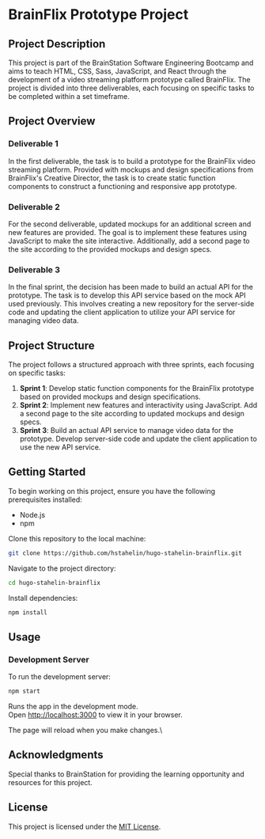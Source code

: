 # BrainFlix Prototype Project

## Project Description

This project is part of the BrainStation Software Engineering Bootcamp and aims to teach HTML, CSS, Sass, JavaScript, and React through the development of a video streaming platform prototype called BrainFlix. The project is divided into three deliverables, each focusing on specific tasks to be completed within a set timeframe.

## Project Overview

### Deliverable 1

In the first deliverable, the task is to build a prototype for the BrainFlix video streaming platform. Provided with mockups and design specifications from BrainFlix's Creative Director, the task is to create static function components to construct a functioning and responsive app prototype.

### Deliverable 2

For the second deliverable, updated mockups for an additional screen and new features are provided. The goal is to implement these features using JavaScript to make the site interactive. Additionally, add a second page to the site according to the provided mockups and design specs.

### Deliverable 3

In the final sprint, the decision has been made to build an actual API for the prototype. The task is to develop this API service based on the mock API used previously. This involves creating a new repository for the server-side code and updating the client application to utilize your API service for managing video data.

## Project Structure

The project follows a structured approach with three sprints, each focusing on specific tasks:

1. **Sprint 1**: Develop static function components for the BrainFlix prototype based on provided mockups and design specifications.
2. **Sprint 2**: Implement new features and interactivity using JavaScript. Add a second page to the site according to updated mockups and design specs.
3. **Sprint 3**: Build an actual API service to manage video data for the prototype. Develop server-side code and update the client application to use the new API service.

## Getting Started

To begin working on this project, ensure you have the following prerequisites installed:

- Node.js
- npm

Clone this repository to the local machine:

```bash
git clone https://github.com/hstahelin/hugo-stahelin-brainflix.git
```

Navigate to the project directory:

```bash
cd hugo-stahelin-brainflix
```

Install dependencies:

```bash
npm install
```

## Usage

### Development Server

To run the development server:

```bash
npm start
```

Runs the app in the development mode.\
Open [http://localhost:3000](http://localhost:3000) to view it in your browser.

The page will reload when you make changes.\

## Acknowledgments

Special thanks to BrainStation for providing the learning opportunity and resources for this project.

## License

This project is licensed under the [MIT License](LICENSE).

